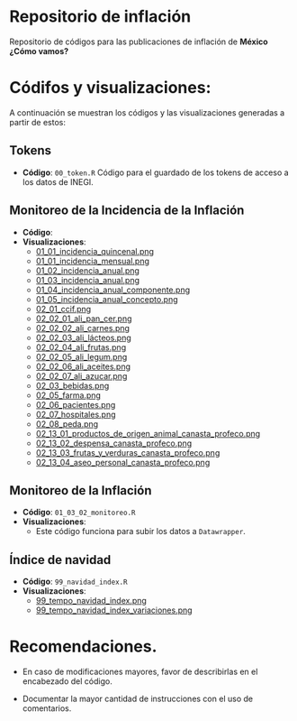 # Repositorio de inflación

Repositorio de códigos para las publicaciones de inflación de **México ¿Cómo vamos?**

# Códifos y visualizaciones: 

A continuación se muestran los códigos y las visualizaciones generadas a partir de estos: 

## Tokens

* **Código**: `00_token.R`
Código para el guardado de los tokens de acceso a los datos de INEGI.

## Monitoreo de la Incidencia de la Inflación 

* **Código**: 
* **Visualizaciones**: 
    * [01_01_incidencia_quincenal.png](04_infobites/01_01_incidencia_quincenal.png)
    * [01_01_incidencia_mensual.png](04_infobites/01_01_incidencia_mensual.png)
    * [01_02_incidencia_anual.png](04_infobites/01_02_incidencia_anual.png)
    * [01_03_incidencia_anual.png](04_infobites/01_03_incidencia_anual.png)
    * [01_04_incidencia_anual_componente.png](04_infobites/01_04_incidencia_anual_componente.png)
    * [01_05_incidencia_anual_concepto.png](04_infobites/01_05_incidencia_anual_concepto.png)
    * [02_01_ccif.png](04_infobites/02_01_ccif.png)
    * [02_02_01_ali_pan_cer.png](04_infobites/02_02_01_ali_pan_cer.png)
    * [02_02_02_ali_carnes.png](04_infobites/02_02_02_ali_carnes.png)
    * [02_02_03_ali_lácteos.png](04_infobites/02_02_03_ali_lácteos.png)
    * [02_02_04_ali_frutas.png](04_infobites/02_02_04_ali_frutas.png)
    * [02_02_05_ali_legum.png](04_infobites/02_02_05_ali_legum.png)
    * [02_02_06_ali_aceites.png](04_infobites/02_02_06_ali_aceites.png)
    * [02_02_07_ali_azucar.png](04_infobites/02_02_07_ali_azucar.png)
    * [02_03_bebidas.png](04_infobites/02_03_bebidas.png)
    * [02_05_farma.png](04_infobites/02_05_farma.png)
    * [02_06_pacientes.png](04_infobites/02_06_pacientes.png)
    * [02_07_hospitales.png](04_infobites/02_07_hospitales.png)
    * [02_08_peda.png](04_infobites/02_08_peda.png)
    * [02_13_01_productos_de_origen_animal_canasta_profeco.png](04_infobites/02_13_01_productos_de_origen_animal_canasta_profeco.png)
    * [02_13_02_despensa_canasta_profeco.png](04_infobites/02_13_02_despensa_canasta_profeco.png)
    * [02_13_03_frutas_y_verduras_canasta_profeco.png](04_infobites/02_13_03_frutas_y_verduras_canasta_profeco.png)
    * [02_13_04_aseo_personal_canasta_profeco.png](04_infobites/02_13_04_aseo_personal_canasta_profeco.png)
    
## Monitoreo de la Inflación 

* **Código**: `01_03_02_monitoreo.R`
* **Visualizaciones**: 
    * Este código funciona para subir los datos a `Datawrapper`.

## Índice de navidad

* **Código**: `99_navidad_index.R`
* **Visualizaciones**: 
    * [99_tempo_navidad_index.png](04_infobites/99_tempo_navidad_index.png)
    * [99_tempo_navidad_index_variaciones.png](04_infobites/99_tempo_navidad_index_variaciones.png)
    
# Recomendaciones.

* En caso de modificaciones mayores, favor de describirlas en el encabezado del código.

* Documentar la mayor cantidad de instrucciones con el uso de comentarios.

